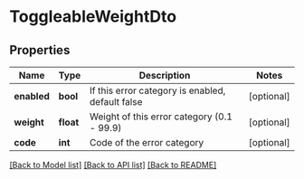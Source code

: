 # ToggleableWeightDto

## Properties
Name | Type | Description | Notes
------------ | ------------- | ------------- | -------------
**enabled** | **bool** | If this error category is enabled, default false | [optional] 
**weight** | **float** | Weight of this error category (0.1 - 99.9) | [optional] 
**code** | **int** | Code of the error category | [optional] 

[[Back to Model list]](../README.md#documentation-for-models) [[Back to API list]](../README.md#documentation-for-api-endpoints) [[Back to README]](../README.md)

